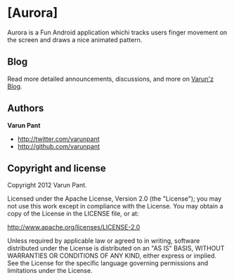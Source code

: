 [Aurora]
=================
Aurora is a Fun Android application whichi tracks users finger movement on the screen and draws a nice animated pattern.


Blog
----

Read more detailed announcements, discussions, and more on [Varun'z Blog](http://varunpant.com).


Authors
-------

**Varun Pant**

+ http://twitter.com/varunpant
+ http://github.com/varunpant


Copyright and license
---------------------

Copyright 2012 Varun Pant.

Licensed under the Apache License, Version 2.0 (the "License");
you may not use this work except in compliance with the License.
You may obtain a copy of the License in the LICENSE file, or at:

   http://www.apache.org/licenses/LICENSE-2.0

Unless required by applicable law or agreed to in writing, software
distributed under the License is distributed on an "AS IS" BASIS,
WITHOUT WARRANTIES OR CONDITIONS OF ANY KIND, either express or implied.
See the License for the specific language governing permissions and
limitations under the License.
